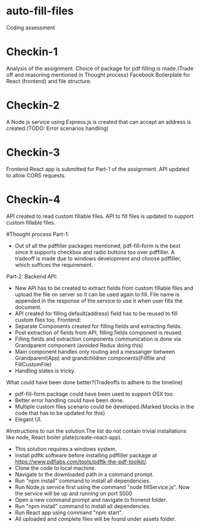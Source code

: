 # auto-fill-files
Coding assessment

# Checkin-1
Analysis of the assignment.
Choice of package for pdf filling is made.(Trade off and reasoning mentioned in Thought process)
Facebook Boilerplate for React (frontend) and file structure.

# Checkin-2
A Node.js service using Express.js is created that can accept an address is created.(TODO: Error scenarios handling)

# Checkin-3
Frontend React app is submitted for Part-1 of the assignment.
API updated to allow CORS requests.

# Checkin-4
API created to read custom fillable files.
API to fill files is updated to support custom fillable files.

#Thought process
Part-1:
- Out of all the pdffiller packages mentioned, pdf-fill-form is the best since it supports checkbox and radio buttons too over pdffiller. 
  A tradeoff is made due to windows development and choose pdffiller, which suffices the requirement.

Part-2:
Backend API:
- New API has to be created to extract fields from custom fillable files and upload the file on server so it can be used again to fill. 
  File name is appended in the response of the service to use it when user fills the document.
- API created for filling default(address)  field has to be reused to fill custom files too.
Frontend:
- Separate Components created for filling fields and extracting fields.
- Post extraction of fields from API, filling fields component is reused.
- Filling fields and extraction components communication is done via Grandparent component (avoided Redux doing this)
- Main component handles only routing and a messanger between Grandparent(App) and grandchildren components(Fillfile and FillCustomFile)
- Handling states is tricky.

What could have been done better?(Tradeoffs to adhere to the timeline)
- pdf-fill-form package could have been used to support OSX too.
- Better error handling could have been done.
- Multiple custom files scenario could be developed.(Marked blocks in the code that has to be updated for this)
- Elegant UI.

#Instructions to run the solution.The list do not contain trivial installations like node, React boiler plate(create-react-app).
- This solution requires a windows system.
- Install pdftk software before installing pdffiller package at https://www.pdflabs.com/tools/pdftk-the-pdf-toolkit/.
- Clone the code to local machine.
- Navigate to the downloaded path in a command prompt.
- Run "npm install" command to install all dependencies.
- Run Node.js service first using the command "node fillService.js". Now the service will be up and running on port 5000
- Open a new command prompt and navigate to fronend folder.
- Run "npm install" command to install all dependencies.
- Run React app using command "npm start".
- All uploaded and complete files will be found under assets folder.




